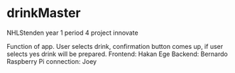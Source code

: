 # drinkMaster
NHLStenden year 1 period 4 project innovate

Function of app. User selects drink, confirmation button comes up, if user selects yes drink will be prepared. 
Frontend: Hakan Ege
Backend: Bernardo
Raspberry Pi connection: Joey
